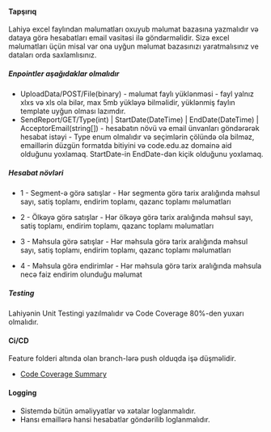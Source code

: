 #### Tapşırıq

Lahiyə excel faylından məlumatları oxuyub məlumat bazasına yazmalıdır və dataya görə hesabatları email vasitəsi ilə göndərməlidir. Sizə excel məlumatları üçün misal var ona uyğun məlumat bazasınızı yaratmalısınız ve dataları orda saxlamlısınız.

##### Enpointler aşağıdaklar olmalıdır

- UploadData/POST/File(binary) - məlumat faylı yüklənməsi - fayl yalnız xlxs və xls ola bilər, max 5mb yükləyə bilməlidir, yüklənmiş faylın template uyğun olması lazımdır.
- SendReport/GET/Type(int) | StartDate(DateTime) | EndDate(DateTime) | AcceptorEmail(string[]) - hesabatın növü və email ünvanları göndərərək hesabat istəyi - Type enum olmalıdır və seçimlərin çölündə ola bilməz, emaillərin düzgün formatda bitiyini və code.edu.az domainə aid olduğunu yoxlamaq. StartDate-in EndDate-dən kiçik olduğunu yoxlamaq.

##### Hesabat növləri

- 1 - Segment-ə görə satışlar - Hər segmentə görə tarix aralığında məhsul sayı, satiş toplamı, endirim toplamı, qazanc toplamı məlumatları

- 2 - Ölkəyə görə satışlar - Hər ölkəyə görə tarix aralığında məhsul sayı, satiş toplamı, endirim toplamı, qazanc toplamı məlumatları

- 3 - Məhsula görə satışlar - Hər məhsula görə tarix aralığında məhsul sayı, satiş toplamı, endirim toplamı, qazanc toplamı məlumatları

- 4 - Məhsula görə endirimlər - Hər məhsula görə tarix aralığında məhsula necə faiz endirim olunduğu məlumat

##### Testing

Lahiyənin Unit Testingi yazılmalıdır və Code Coverage 80%-den yuxarı olmalıdır.


#### Ci/CD
Feature folderi altında olan branch-lərə push olduqda işə düşməlidir.

- [Code Coverage Summary](https://github.com/marketplace/actions/code-coverage-summary)

#### Logging

- Sistemdə bütün əməliyyatlar və xətalar loglanmalıdır.
- Hansı emaillərə hansi hesabatlar göndərilib loglanmalıdır.
